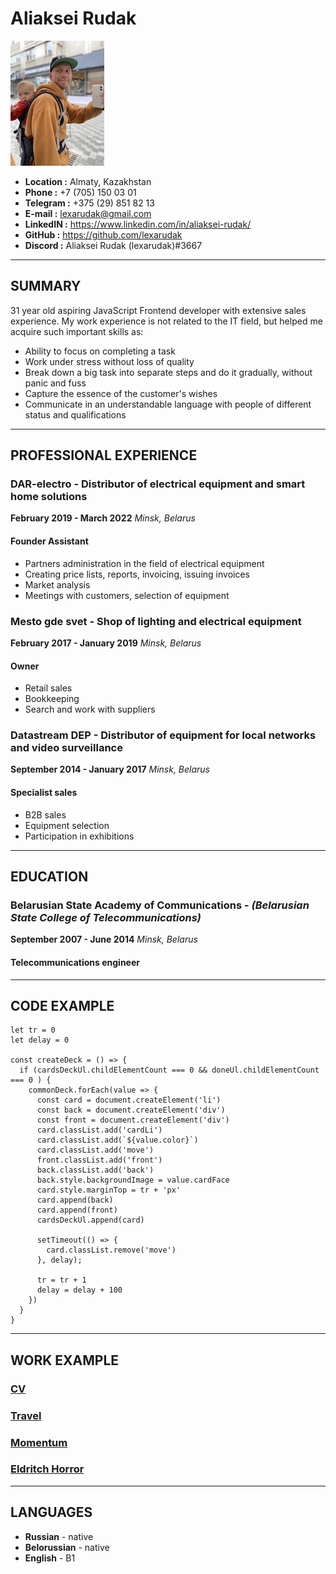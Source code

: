 # **Aliaksei Rudak**

![my photo](pictures/IMG_1591.jpeg)

- **Location :** Almaty, Kazakhstan
- **Phone :** +7 (705) 150 03 01
- **Telegram :** +375 (29) 851 82 13
- **E-mail :** lexarudak@gmail.com
- **LinkedIN :** https://www.linkedin.com/in/aliaksei-rudak/
- **GitHub :** https://github.com/lexarudak
- **Discord :** Aliaksei Rudak (lexarudak)#3667

---

## **SUMMARY**

31 year old aspiring JavaScript Frontend developer with extensive sales experience. My work experience is not related to the IT field, but helped me acquire such important skills as:

- Ability to focus on completing a task
- Work under stress without loss of quality
- Break down a big task into separate steps and do it gradually, without panic and fuss
- Capture the essence of the customer's wishes
- Communicate in an understandable language with people of different status and qualifications

---

## **PROFESSIONAL EXPERIENCE**

### **DAR-electro** - Distributor of electrical equipment and smart home solutions

**February 2019 - March 2022** _Minsk, Belarus_

#### **Founder Assistant**

- Partners administration in the field of electrical equipment
- Creating price lists, reports, invoicing, issuing invoices
- Market analysis
- Meetings with customers, selection of equipment

### **Mesto gde svet** - Shop of lighting and electrical equipment

**February 2017 - January 2019** _Minsk, Belarus_

#### **Owner**

- Retail sales
- Bookkeeping
- Search and work with suppliers

### **Datastream DEP** - Distributor of equipment for local networks and video surveillance

**September 2014 - January 2017** _Minsk, Belarus_

#### **Specialist sales**

- B2B sales
- Equipment selection
- Participation in exhibitions

---

## **EDUCATION**

### **Belarusian State Academy of Communications** - _(Belarusian State College of Telecommunications)_

**September 2007 - June 2014** _Minsk, Belarus_

#### **Telecommunications engineer**

---

## **CODE EXAMPLE**

```
let tr = 0
let delay = 0

const createDeck = () => {
  if (cardsDeckUl.childElementCount === 0 && doneUl.childElementCount === 0 ) {
    commonDeck.forEach(value => {
      const card = document.createElement('li')
      const back = document.createElement('div')
      const front = document.createElement('div')
      card.classList.add('cardLi')
      card.classList.add(`${value.color}`)
      card.classList.add('move')
      front.classList.add('front')
      back.classList.add('back')
      back.style.backgroundImage = value.cardFace
      card.style.marginTop = tr + 'px'
      card.append(back)
      card.append(front)
      cardsDeckUl.append(card)

      setTimeout(() => {
        card.classList.remove('move')  
      }, delay);
      
      tr = tr + 1
      delay = delay + 100
    })
  }
}
```

---

## **WORK EXAMPLE**

### [**CV**](https://lexarudak.github.io/rsschool-cv/)
### [**Travel**](https://lexarudak.github.io/travel_my/)
### [**Momentum**](https://lexarudak.github.io/momentum_for_chrome/)
### [**Eldritch Horror**](https://lexarudak.github.io/codejam-eldritch/)

---

## **LANGUAGES**

- **Russian** - native
- **Belorussian** - native
- **English** - B1 
